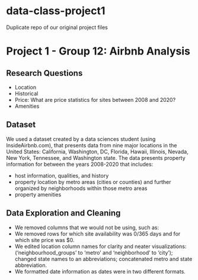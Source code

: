 # data-class-project1
Duplicate repo of our original project files

# Project 1 - Group 12: Airbnb Analysis

## Research Questions
- Location  
- Historical 
- Price: What are price statistics for sites between 2008 and 2020?
- Amenities  

## Dataset
We used a dataset created by a data sciences student (using InsideAirbnb.com), that presents data from nine major locations in the United States: California, Washington, DC, Florida, Hawaii, Illinois, Nevada, New York, Tennessee, and Washington state. The data presents property information for between the years 2008-2020 that includes:
- host information, qualities, and history
- property location by metro areas (cities or counties) and further organized by neighborhoods within those metro areas
- property amenities

## Data Exploration and Cleaning

- We removed columns that we would not be using, such as:
- We removed rows for which site availability was 0/365 days and for which site price was $0.
- We edited location column names for clarity and neater visualizations: (‘neighbourhood_groups’ to ‘metro’ and ‘neighborhood’ to ‘city’); changed state names to an abbreviations; concatenated metro and state abbreviation.
- We formatted date information as dates were in two different formats.
